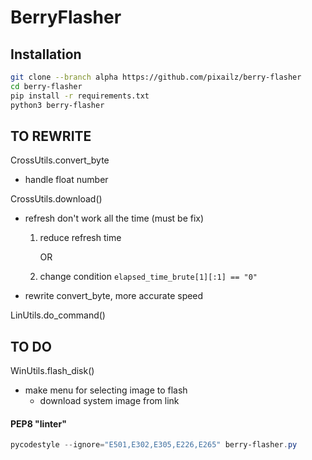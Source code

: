 # BerryFlasher

## Installation

```bash
git clone --branch alpha https://github.com/pixailz/berry-flasher
cd berry-flasher
pip install -r requirements.txt
python3 berry-flasher
```

## TO REWRITE
CrossUtils.convert_byte
- handle float number

CrossUtils.download()
- refresh don't work all the time (must be fix)
  1. reduce refresh time

      OR
  2. change condition  `elapsed_time_brute[1][:1] == "0"`
- rewrite convert_byte, more accurate speed

LinUtils.do_command()

## TO DO
WinUtils.flash_disk()
- make menu for selecting image to flash
  - download system image from link

#### PEP8 "linter"
```powershell
pycodestyle --ignore="E501,E302,E305,E226,E265" berry-flasher.py
```
